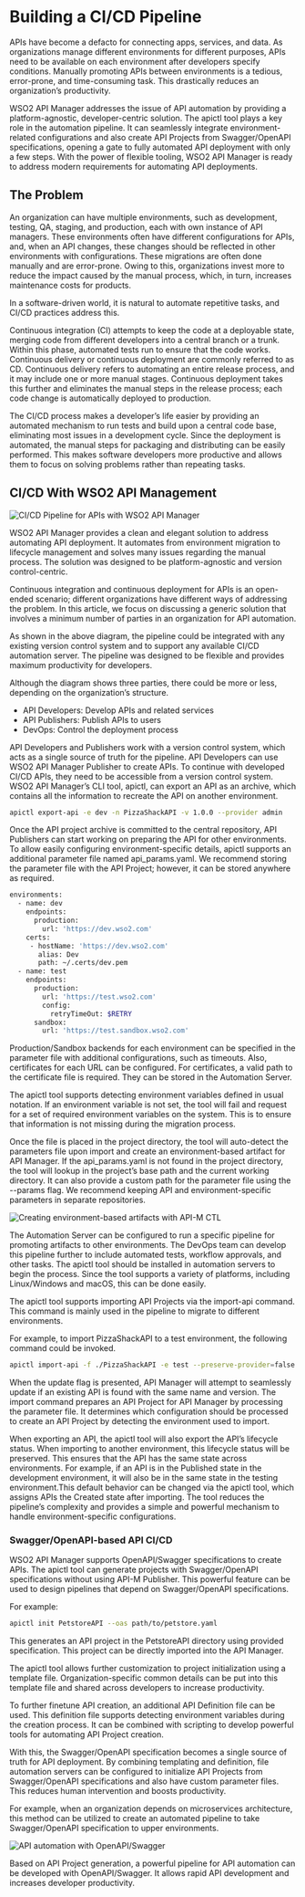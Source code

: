 # Building a CI/CD Pipeline

APIs have become a defacto for connecting apps, services, and data. As organizations manage different environments for different purposes, APIs need to be available on each environment after developers specify conditions. Manually promoting APIs between environments is a tedious, error-prone, and time-consuming task. This drastically reduces an organization’s productivity.

WSO2 API Manager addresses the issue of API automation by providing a platform-agnostic, developer-centric solution. The apictl tool plays a key role in the automation pipeline. It can seamlessly integrate environment-related configurations and also create API Projects from Swagger/OpenAPI specifications, opening a gate to fully automated API deployment with only a few steps. With the power of flexible tooling, WSO2 API Manager is ready to address modern requirements for automating API deployments.

## The Problem

An organization can have multiple environments, such as development, testing, QA, staging, and production, each with own instance of API managers. These environments often have different configurations for APIs, and, when an API changes, these changes should be reflected in other environments with configurations. These migrations are often done manually and are error-prone. Owing to this, organizations invest more to reduce the impact caused by the manual process, which, in turn, increases maintenance costs for products.

In a software-driven world, it is natural to automate repetitive tasks, and CI/CD practices address this.

Continuous integration (CI) attempts to keep the code at a deployable state, merging code from different developers into a central branch or a trunk. Within this phase, automated tests run to ensure that the code works. Continuous delivery or continuous deployment are commonly referred to as CD. Continuous delivery refers to automating an entire release process, and it may include one or more manual stages. Continuous deployment takes this further and eliminates the manual steps in the release process; each code change is automatically deployed to production.

The CI/CD process makes a developer’s life easier by providing an automated mechanism to run tests and build upon a central code base, eliminating most issues in a development cycle. Since the deployment is automated, the manual steps for packaging and distributing can be easily performed. This makes software developers more productive and allows them to focus on solving problems rather than repeating tasks.


## CI/CD With WSO2 API Management

![CI/CD Pipeline for APIs with WSO2 API Manager](../../../assets/img/Learn/ci-cd-pipeline-for-apis-with-wso2-apim.png)

WSO2 API Manager provides a clean and elegant solution to address automating API deployment. It automates from environment migration to lifecycle management and solves many issues regarding the manual process. The solution was designed to be platform-agnostic and version control-centric.

Continuous integration and continuous deployment for APIs is an open-ended scenario; different organizations have different ways of addressing the problem. In this article, we focus on discussing a generic solution that involves a minimum number of parties in an organization for API automation.

As shown in the above diagram, the pipeline could be integrated with any existing version control system and to support any available CI/CD automation server. The pipeline was designed to be flexible and provides maximum productivity for developers.

Although the diagram shows three parties, there could be more or less, depending on the organization’s structure.

-   API Developers: Develop APIs and related services
-   API Publishers: Publish APIs to users
-   DevOps: Control the deployment process

API Developers and Publishers work with a version control system, which acts as a single source of truth for the pipeline. API Developers can use WSO2 API Manager Publisher to create APIs. To continue with developed CI/CD APIs, they need to be accessible from a version control system. WSO2 API Manager’s CLI tool, apictl, can export an API as an archive, which contains all the information to recreate the API on another environment.

```bash
apictl export-api -e dev -n PizzaShackAPI -v 1.0.0 --provider admin
```

Once the API project archive is committed to the central repository, API Publishers can start working on preparing the API for other environments. To allow easily configuring environment-specific details, apictl supports an additional parameter file named api_params.yaml. We recommend storing the parameter file with the API Project; however, it can be stored anywhere as required.

```bash
environments:
  - name: dev
    endpoints:
      production:
        url: 'https://dev.wso2.com'
    certs:
     - hostName: 'https://dev.wso2.com'
       alias: Dev
       path: ~/.certs/dev.pem 
  - name: test
    endpoints:
      production:
        url: 'https://test.wso2.com'
        config:
          retryTimeOut: $RETRY
      sandbox:
        url: 'https://test.sandbox.wso2.com'
```

Production/Sandbox backends for each environment can be specified in the parameter file with additional configurations, such as timeouts. Also, certificates for each URL can be configured. For certificates, a valid path to the certificate file is required. They can be stored in the Automation Server.

The apictl tool supports detecting environment variables defined in usual notation. If an environment variable is not set, the tool will fail and request for a set of required environment variables on the system. This is to ensure that information is not missing during the migration process.

Once the file is placed in the project directory, the tool will auto-detect the parameters file upon import and create an environment-based artifact for API Manager. If the api_params.yaml is not found in the project directory, the tool will lookup in the project’s base path and the current working directory. It can also provide a custom path for the parameter file using the --params flag. We recommend keeping API and environment-specific parameters in separate repositories.

![Creating environment-based artifacts with API-M CTL](../../../assets/img/Learn/creating-env-based-artifacts.png)

The Automation Server can be configured to run a specific pipeline for promoting artifacts to other environments. The DevOps team can develop this pipeline further to include automated tests, workflow approvals, and other tasks. The apictl tool should be installed in automation servers to begin the process. Since the tool supports a variety of platforms, including Linux/Windows and macOS, this can be done easily.

The apictl tool supports importing API Projects via the import-api command. This command is mainly used in the pipeline to migrate to different environments.

For example, to import PizzaShackAPI to a test environment, the following command could be invoked.

```bash
apictl import-api -f ./PizzaShackAPI -e test --preserve-provider=false --update=true
```
When the update flag is presented, API Manager will attempt to seamlessly update if an existing API is found with the same name and version. The import command prepares an API Project for API Manager by processing the parameter file. It determines which configuration should be processed to create an API Project by detecting the environment used to import.

When exporting an API, the apictl tool will also export the API’s lifecycle status. When importing to another environment, this lifecycle status will be preserved. This ensures that the API has the same state across environments. For example, if an API is in the Published state in the development environment, it will also be in the same state in the testing environment.This default behavior can be changed via the apictl tool, which assigns APIs the Created state after importing. The tool reduces the pipeline’s complexity and provides a simple and powerful mechanism to handle environment-specific configurations.

### Swagger/OpenAPI-based API CI/CD

WSO2 API Manager supports OpenAPI/Swagger specifications to create APIs. The apictl tool can generate projects with Swagger/OpenAPI specifications without using API-M Publisher. This powerful feature can be used to design pipelines that depend on Swagger/OpenAPI specifications.

For example:

```bash
apictl init PetstoreAPI --oas path/to/petstore.yaml
```
This generates an API project in the PetstoreAPI directory using provided specification. This project can be directly imported into the API Manager.

The apictl tool allows further customization to project initialization using a template file. Organization-specific common details can be put into this template file and shared across developers to increase productivity.

To further finetune API creation, an additional API Definition file can be used. This definition file supports detecting environment variables during the creation process. It can be combined with scripting to develop powerful tools for automating API Project creation.

With this, the Swagger/OpenAPI specification becomes a single source of truth for API deployment. By combining templating and definition, file automation servers can be configured to initialize API Projects from Swagger/OpenAPI specifications and also have custom parameter files. This reduces human intervention and boosts productivity.

For example, when an organization depends on microservices architecture, this method can be utilized to create an automated pipeline to take Swagger/OpenAPI specification to upper environments.

![API automation with OpenAPI/Swagger](../../../assets/img/Learn/api-automation-with-openapi-swagger.png)

Based on API Project generation, a powerful pipeline for API automation can be developed with OpenAPI/Swagger. It allows rapid API development and increases developer productivity.




